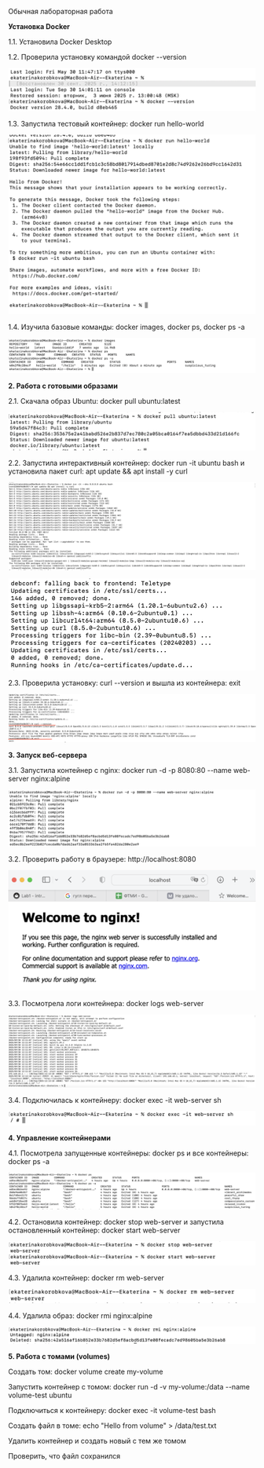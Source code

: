 Обычная лабораторная работа

**Установка Docker**

1.1. Установила Docker Desktop
   
1.2. Проверила установку командой docker --version

![alt text](version.png)

1.3. Запустила тестовый контейнер: docker run hello-world

![alt text](hello-world.png)

1.4. Изучила базовые команды: docker images, docker ps, docker ps -a

![alt text](команды.png)

**2. Работа с готовыми образами**

2.1. Скачала образ Ubuntu: docker pull ubuntu:latest

![alt text](docker_pull_ubuntu_latest.png)

2.2. Запустила интерактивный контейнер: docker run -it ubuntu bash и установила пакет curl: apt update && apt install -y curl

![alt text](1.png)

![alt text](2.png) 

2.3. Проверила установку: curl --version и вышла из контейнера: exit

![alt text](version_exit.png) 

**3. Запуск веб-сервера**

3.1. Запустила контейнер с nginx: docker run -d -p 8080:80 --name web-server nginx:alpine

![alt text](3.png)

3.2. Проверить работу в браузере: http://localhost:8080

![alt text](4.png)

3.3. Посмотрела логи контейнера: docker logs web-server

![alt text](logs.png) 

3.4. Подключилась к контейнеру: docker exec -it web-server sh

![alt text](docker_exec.png)

**4. Управление контейнерами**

4.1. Посмотрела запущенные контейнеры: docker ps и все контейнеры: docker ps -a

![alt text](5.png)

4.2. Остановила контейнер: docker stop web-server и запустила остановленный контейнер: docker start web-server

![alt text](6.png)

4.3. Удалила контейнер: docker rm web-server

![alt text](7.png)

4.4. Удалила образ: docker rmi nginx:alpine

![alt text](8.png)

**5. Работа с томами (volumes)**

Создать том: docker volume create my-volume


Запустить контейнер с томом: docker run -d -v my-volume:/data --name volume-test ubuntu


Подключиться к контейнеру: docker exec -it volume-test bash


Создать файл в томе: echo "Hello from volume" > /data/test.txt


Удалить контейнер и создать новый с тем же томом


Проверить, что файл сохранился
